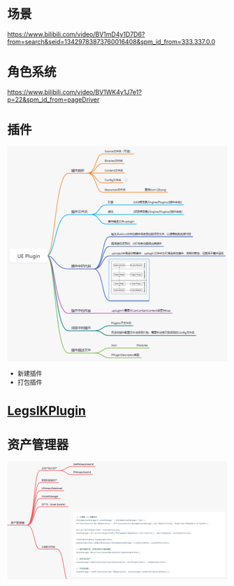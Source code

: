 # 场景
https://www.bilibili.com/video/BV1mD4y1D7D6?from=search&seid=13429783873760016408&spm_id_from=333.337.0.0

# 角色系统
https://www.bilibili.com/video/BV1WK4y1J7e1?p=22&spm_id_from=pageDriver

# 插件
![插件](https://github.com/liangjin2007/data_liangjin/blob/master/%E6%8F%92%E4%BB%B6.png?raw=true)
- 新建插件
- 打包插件

# [LegsIKPlugin](https://github.com/ANtlord/LegsIKPlugin)

# 资产管理器
![资产管理器](https://github.com/liangjin2007/data_liangjin/blob/master/assetmanager.jpg?raw=true)
